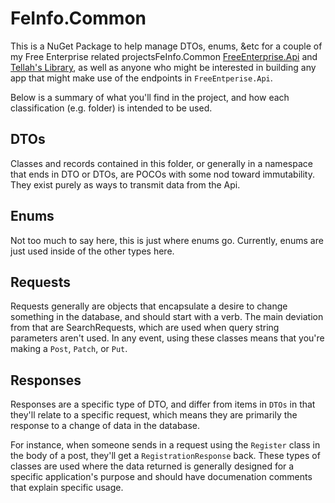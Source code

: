 # FeInfo.Common

This is a NuGet Package to help manage DTOs, enums, &etc for a couple of my Free Enterprise related projectsFeInfo.Common [FreeEnterprise.Api](https://github.com/Antidale/FreeEntperprise.Api) and [Tellah's Library](https://github.com/Antidale/tellahs-library), as well as anyone who might be interested in building any app that might make use of the endpoints in `FreeEntperise.Api`.

Below is a summary of what you'll find in the project, and how each classification (e.g. folder) is intended to be used.

## DTOs
Classes and records contained in this folder, or generally in a namespace that ends in DTO or DTOs, are POCOs with some nod toward immutability. They exist purely as ways to transmit data from the Api.

## Enums
Not too much to say here, this is just where enums go. Currently, enums are just used inside of the other types here.

## Requests
Requests generally are objects that encapsulate a desire to change something in the database, and should start with a verb. The main deviation from that are SearchRequests, which are used when query string parameters aren't used. In any event, using these classes means that you're making a `Post`, `Patch`, or `Put`.

## Responses 
Responses are a specific type of DTO, and differ from items in `DTOs` in that they'll relate to a specific request, which means they are primarily the response to a change of data in the database.  

For instance, when someone sends in a request using the `Register` class in the body of a post, they'll get a `RegistrationResponse` back. These types of classes are used where the data returned is generally designed for a specific application's purpose and should have documenation comments that explain specific usage.

